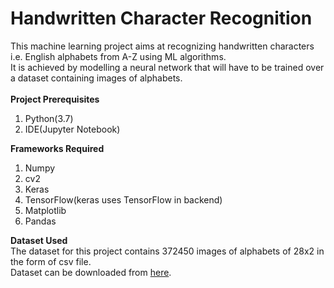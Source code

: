 # Handwritten Character Recognition
This machine learning project aims at recognizing handwritten characters i.e. English alphabets from A-Z using ML algorithms.<br>
It is achieved by modelling a neural network that will have to be trained over a dataset containing images of alphabets.
<br><br>
**Project Prerequisites**<br>
1. Python(3.7)
2. IDE(Jupyter Notebook)<br>

**Frameworks Required**
1. Numpy
2. cv2
3. Keras
4. TensorFlow(keras uses TensorFlow in backend)
5. Matplotlib
6. Pandas<br>

**Dataset Used**<br>
The dataset for this project contains 372450 images of alphabets of 28x2 in the form of csv file.<br>
Dataset can be downloaded from [here](https://www.kaggle.com/sachinpatel21/az-handwritten-alphabets-in-csv-format).
